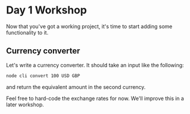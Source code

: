 # Day 1 Workshop

Now that you've got a working project, it's time to start adding some functionality to it.

## Currency converter

Let's write a currency converter. It should take an input like the following:

```bash
node cli convert 100 USD GBP
```

and return the equivalent amount in the second currency.

Feel free to hard-code the exchange rates for now. We'll improve this in a later workshop.
